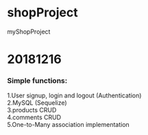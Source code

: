 # shopProject

myShopProject

# 20181216
### Simple functions:  
1.User signup, login and logout (Authentication)  
2.MySQL (Sequelize)  
3.products CRUD  
4.comments CRUD  
5.One-to-Many association implementation  
